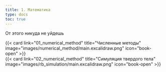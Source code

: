 ```yaml
---
title: 1. Математика
type: docs
toc: true
---
```


От этого никуда не уйдешь

<p></p>
<div class="not-prose">
<div class="container">
  <div class="row">
    <div class="col">
  {{< card link="01_numerical_method" title="Численные методы" image="images/numerical_method/main.excalidraw.png" icon="book-open" >}}
   </div>
    <div class="col">
  {{< card link="02_numerical_method" title="Симуляция твердого тела" image="images/rb_simulation/main.excalidraw.png" icon="book-open" >}}
   </div>
</div>
</div>
